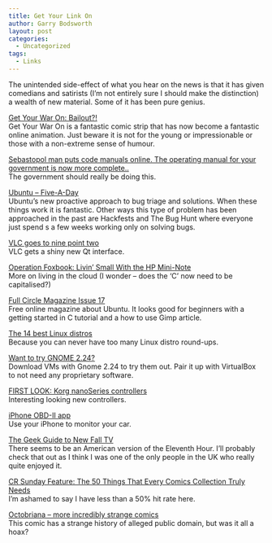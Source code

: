 ```yaml
---
title: Get Your Link On
author: Garry Bodsworth
layout: post
categories:
  - Uncategorized
tags:
  - Links
---
```

The unintended side-effect of what you hear on the news is that it has given comedians and satirists (I&#8217;m not entirely sure I should make the distinction) a wealth of new material. Some of it has been pure genius.

[Get Your War On: Bailout?!][1]  
Get Your War On is a fantastic comic strip that has now become a fantastic online animation. Just beware it is not for the young or impressionable or those with a non-extreme sense of humour.

[Sebastopol man puts code manuals online. The operating manual for your government is now more complete..][2]  
The government should really be doing this.

[Ubuntu &#8211; Five-A-Day][3]  
Ubuntu&#8217;s new proactive approach to bug triage and solutions. When these things work it is fantastic. Other ways this type of problem has been approached in the past are Hackfests and The Bug Hunt where everyone just spend s a few weeks working only on solving bugs.

[VLC goes to nine point two][4]  
VLC gets a shiny new Qt interface.

[Operation Foxbook: Livin’ Small With the HP Mini-Note][5]  
More on living in the cloud (I wonder &#8211; does the &#8216;C&#8217; now need to be capitalised?)

[Full Circle Magazine Issue 17][6]  
Free online magazine about Ubuntu. It looks good for beginners with a getting started in C tutorial and a how to use Gimp article.

[The 14 best Linux distros][7]  
Because you can never have too many Linux distro round-ups.

[Want to try GNOME 2.24?][8]  
Download VMs with Gnome 2.24 to try them out. Pair it up with VirtualBox to not need any proprietary software.

[FIRST LOOK: Korg nanoSeries controllers][9]  
Interesting looking new controllers.

[iPhone OBD-II app][10]  
Use your iPhone to monitor your car.

[The Geek Guide to New Fall TV][11]  
There seems to be an American version of the Eleventh Hour. I&#8217;ll probably check that out as I think I was one of the only people in the UK who really quite enjoyed it.

[CR Sunday Feature: The 50 Things That Every Comics Collection Truly Needs][12]  
I&#8217;m ashamed to say I have less than a 50% hit rate here.

[Octobriana &#8211; more incredibly strange comics][13]  
This comic has a strange history of alleged public domain, but was it all a hoax?

 [1]: http://www.236.com/video/2008/get_your_war_on_bailout_1_9145.php
 [2]: http://blog.makezine.com/archive/2008/09/sebastopol_man_puts_code.html?CMP=OTC-0D6B48984890
 [3]: https://wiki.ubuntu.com/5-A-Day
 [4]: http://www.linux.com/feature/148944
 [5]: http://technologizer.com/2008/09/26/operation-foxbook-livin-small-with-the-hp-mini-note/
 [6]: http://dl.fullcirclemagazine.org/issue17_en.pdf
 [7]: http://www.techradar.com/news/software/operating-systems/the-14-best-linux-distros-465771
 [8]: http://www.bani.com.br/lang/en/2008/09/27/want-to-try-gnome-224quer-testar-o-gnome-224/
 [9]: http://www.musicradar.com/news/tech/first-look-korg-nanoseries-controllers-175211
 [10]: http://hackaday.com/2008/09/27/use-rev-on-your-iphone-to-read-your-obd-ii-port/
 [11]: http://www.geeksaresexy.net/2008/09/26/the-geek-guide-to-new-fall-tv/
 [12]: http://www.comicsreporter.com/index.php/fifty_things_that_every_great_comics_collection_needs_to_have/
 [13]: http://forbiddenplanet.co.uk/blog/?p=9443